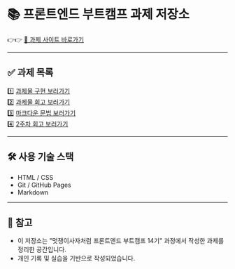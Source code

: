 # 📚 프론트엔드 부트캠프 과제 저장소

👉👉 [📎 과제 사이트 바로가기](https://stylechoi.github.io/homework/)

---

## ✅ 과제 목록

1️⃣ [과제물 구현 보러가기](./src/avatars/avatars.html)  
2️⃣ [과제물 회고 보러가기](./src/md/avartars.md)  
3️⃣ [마크다운 문법 보러가기](./src/md/markdown.md)  
4️⃣ [2주차 회고 보러가기](./src/md/week2-retrospect.md)

---

## 🛠️ 사용 기술 스택

- HTML / CSS  
- Git / GitHub Pages  
- Markdown  

---

## 📌 참고

- 이 저장소는 "멋쟁이사자처럼 프론트엔드 부트캠프 14기" 과정에서 작성한 과제를 정리한 공간입니다.  
- 개인 기록 및 실습을 기반으로 작성되었습니다.
